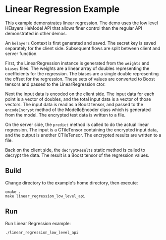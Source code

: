 # Linear Regression Example

This example demonstrates linear regression. The demo uses the low level HElayers HeModel API that allows finer control than the regular API demonstrated in other demos.

An `helayers` Context is first generated and saved. The secret key is saved separately for the client side.  Subsequent flows are split between client and server function.

First, the LinearRegression instance is generated from the `weights` and `biases` files.  The weights are a linear array of doubles representing the coefficients for the regression.  The biases are a single double representing the offset for the regression.  These sets of values are converted to Boost tensors and passed to the LinearRegression ctor.

Next the input data is encoded on the client side.  The input data for each point is a vector of doubles, and the total input data is a vector of those vectors.  The input data is read as a Boost tensor, and passed to the `encodeEncrypt` method of the ModelIoEncoder class which is generated from the model.  The encrypted test data is written to a file.

On the server side, the `predict` method is called to do the actual linear regression.  The input is a CTileTensor containing the encrypted input data, and the output is another CTileTensor.  The encrypted results are written to a file.

Back on the client side, the `decryptResults` static method is called to decrypt the data.  The result is a Boost tensor of the regression values.

## Build
Change directory to the example's home directory, then execute:

    cmake .
    make linear_regression_low_level_api

## Run

Run Linear Regression example:

    ./linear_regression_low_level_api

